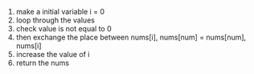 1. make a initial variable i = 0
2. loop through the values
3. check value is not equal to 0
4. then exchange the place between nums[i], nums[num] = nums[num], nums[i]
5. increase the value of i
6. return the nums